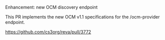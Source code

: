 Enhancement: new OCM discovery endpoint

This PR implements the new OCM v1.1 specifications
for the /ocm-provider endpoint.

https://github.com/cs3org/reva/pull/3772
